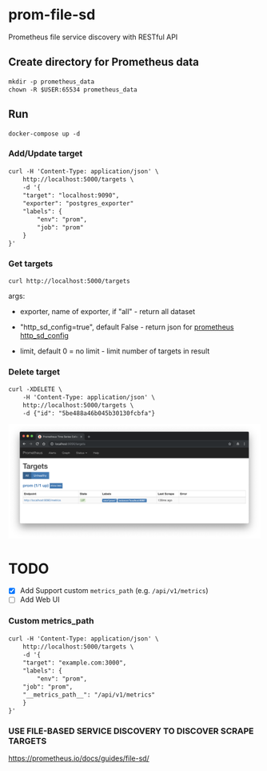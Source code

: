 # prom-file-sd
Prometheus file service discovery with RESTful API

## Create directory for Prometheus data

```
mkdir -p prometheus_data
chown -R $USER:65534 prometheus_data
```

## Run

```
docker-compose up -d
```

### Add/Update target

```
curl -H 'Content-Type: application/json' \
    http://localhost:5000/targets \
    -d '{
    "target": "localhost:9090",
    "exporter": "postgres_exporter"
    "labels": {
        "env": "prom",
        "job": "prom"
    }
}'
```

### Get targets

```
curl http://localhost:5000/targets
```

args:
- exporter, name of exporter, if "all" - return all dataset

- "http_sd_config=true", default False - return json for [prometheus http_sd_config](https://prometheus.io/docs/prometheus/latest/configuration/configuration/#http_sd_config)

- limit, default 0 = no limit - limit number of targets in result

### Delete target

```
curl -XDELETE \
    -H 'Content-Type: application/json' \
    http://localhost:5000/targets \
    -d {"id": "5be488a46b045b30130fcbfa"}
```

![Prometheus Targets](images/prom-targets.png)

# TODO
- [x] Add Support custom `metrics_path`  (e.g. `/api/v1/metrics`)
- [ ] Add Web UI

### Custom metrics_path

```
curl -H 'Content-Type: application/json' \ 
    http://localhost:5000/targets \
    -d '{
    "target": "example.com:3000",
    "labels": {
        "env": "prom",
	"job": "prom",
	"__metrics_path__": "/api/v1/metrics"
    }
}'
```

### USE FILE-BASED SERVICE DISCOVERY TO DISCOVER SCRAPE TARGETS
https://prometheus.io/docs/guides/file-sd/
